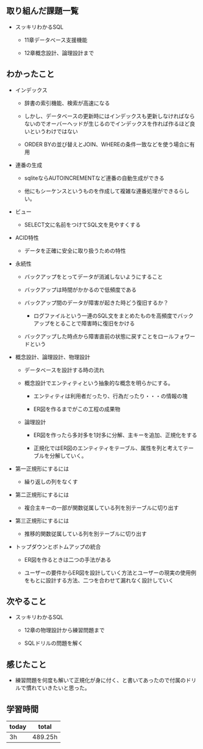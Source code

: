 
## 取り組んだ課題一覧

- スッキリわかるSQL

   - 11章データベース支援機能

   - 12章概念設計、論理設計まで

## わかったこと

- インデックス

   - 辞書の索引機能、検索が高速になる

   - しかし、データベースの更新時にはインデックスも更新しなければならないのでオーバーヘッドが生じるのでインデックスを作れば作るほど良いというわけではない

   - ORDER BYの並び替えとJOIN、WHEREの条件一致などを使う場合に有用

- 連番の生成

   - sqliteならAUTOINCREMENTなど連番の自動生成ができる

   - 他にもシーケンスというものを作成して複雑な連番処理ができるらしい。

- ビュー

   - SELECT文に名前をつけてSQL文を見やすくする

- ACID特性

   - データを正確に安全に取り扱うための特性

- 永続性

   - バックアップをとってデータが消滅しないようにすること

   - バックアップは時間がかかるので低頻度である

   - バックアップ間のデータが障害が起きた時どう復旧するか？

      - ログファイルという一連のSQL文をまとめたものを高頻度でバックアップをとることで障害時に復旧をかける

   - バックアップした時点から障害直前の状態に戻すことをロールフォワードという

- 概念設計、論理設計、物理設計

   - データベースを設計する時の流れ

   - 概念設計でエンティティという抽象的な概念を明らかにする。

      - エンティティは利用者だったり、行為だったり・・・の情報の塊

      - ER図を作るまでがこの工程の成果物

   - 論理設計

      - ER図を作ったら多対多を1対多に分解、主キーを追加、正規化をする

      - 正規化ではER図のエンティティをテーブル、属性を列と考えてテーブルを分解していく。

- 第一正規形にするには

   - 繰り返しの列をなくす

- 第二正規形にするには

   - 複合主キーの一部が関数従属している列を別テーブルに切り出す

- 第三正規形にするには

   - 推移的関数従属している列を別テーブルに切り出す

- トップダウンとボトムアップの統合

   - ER図を作るときは二つの手法がある

   - ユーザーの要件からER図を設計していく方法とユーザーの現実の使用例をもとに設計する方法、二つを合わせて漏れなく設計していく

## 次やること

- スッキリわかるSQL

   - 12章の物理設計から練習問題まで

   - SQLドリルの問題を解く

## 感じたこと

- 練習問題を何度も解いて正規化が身に付く、と書いてあったので付属のドリルで慣れていきたいと思った。

## 学習時間

| today | total | 
|---|---|
| 3h | 489\.25h | 


